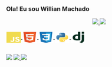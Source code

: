 ### Ola! Eu sou Willian Machado

<div align="center">
  <a href="https://github.com/willmachado67">
  <img height="134em" src="https://github-readme-stats.vercel.app/api?username=willmachado67&show_icons=true&theme=dark&include_all_commits=true&count_private=true"/>
  <img height="134em" src="https://github-readme-stats.vercel.app/api/top-langs/?username=willmachado67&layout=compact&langs_count=7&theme=dark"/>
</div>
  <div style="display: inline_block"><br>
  <img align="center" alt="Willl-Js" height="30" width="40" src="https://raw.githubusercontent.com/devicons/devicon/master/icons/javascript/javascript-plain.svg">
  <img align="center" alt="Will-HTML" height="30" width="40" src="https://raw.githubusercontent.com/devicons/devicon/master/icons/html5/html5-original.svg">
  <img align="center" alt="Will-CSS" height="30" width="40" src="https://raw.githubusercontent.com/devicons/devicon/master/icons/css3/css3-original.svg">
  <img align="center" alt="Will-Python" height="30" width="40" src="https://raw.githubusercontent.com/devicons/devicon/master/icons/python/python-original.svg">
  <img align="center" alt="Will-Django" height="30" width="40" src="https://github.com/devicons/devicon/blob/master/icons/django/django-plain.svg">
</div>

##

<div>
  <a href="https://www.linkedin.com/in/willian-machado67" target="_blank"><img src="https://img.shields.io/badge/LinkedIn-0077B5?style=for-the-badge&logo=linkedin&logoColor=white"></a>
  <a href="https://www.instagram.com/will.machado07/" target="_blank"><img src="https://img.shields.io/badge/Instagram-E4405F?style=for-the-badge&logo=instagram&logoColor=white">
  <a href = "mailto:willian.machado@gmail.com"><img src="https://img.shields.io/badge/Gmail-D14836?style=for-the-badge&logo=gmail&logoColor=white" target="_blank"></a>
</div>
